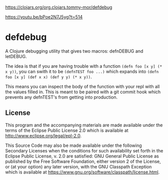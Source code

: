 
https://clojars.org/org.clojars.tommy-mor/defdebug

https://youtu.be/bPoe2N7J5yg?t=514

# defdebug

A Clojure debugging utility that gives two macros: defnDEBUG and letDEBUG.

The idea is that if you are having trouble with a function ``(defn foo [x y] (* x y))``, you can swith it to be ``(defnTEST foo ...)`` which expands into ``(defn foo [x y] (def x x) (def y y) (* x y))``.

This means you can inspect the body of the function with your repl with all the values filled in. This is meant to be paired with a git commit hook which prevents any defnTEST's from getting into production.

## License

This program and the accompanying materials are made available under the
terms of the Eclipse Public License 2.0 which is available at
http://www.eclipse.org/legal/epl-2.0.

This Source Code may also be made available under the following Secondary
Licenses when the conditions for such availability set forth in the Eclipse
Public License, v. 2.0 are satisfied: GNU General Public License as published by
the Free Software Foundation, either version 2 of the License, or (at your
option) any later version, with the GNU Classpath Exception which is available
at https://www.gnu.org/software/classpath/license.html.
